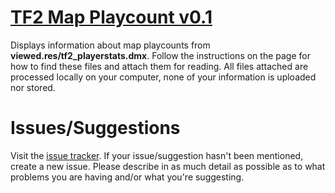# [TF2 Map Playcount v0.1](https://brokenphilip.github.io/TF2MapPlaycount/)
Displays information about map playcounts from **viewed.res/tf2_playerstats.dmx**. Follow the instructions on the page for how to find these files and attach them for reading. All files attached are processed locally on your computer, none of your information is uploaded nor stored.

# Issues/Suggestions
Visit the [issue tracker](https://github.com/brokenphilip/TF2MapPlaycount/issues?q=). If your issue/suggestion hasn't been mentioned, create a new issue. Please describe in as much detail as possible as to what problems you are having and/or what you're suggesting.